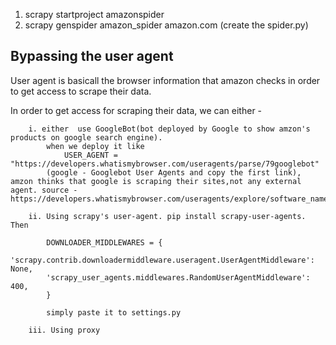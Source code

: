 1. scrapy startproject amazonspider
2. scrapy genspider amazon_spider amazon.com (create the spider.py)

## Bypassing the user agent
User agent is basicall the browser information that amazon checks in order to get access to scrape their data.

In order to get access for scraping their data, we can either -

        i. either  use GoogleBot(bot deployed by Google to show amzon's products on google search engine).
            when we deploy it like 
                USER_AGENT = "https://developers.whatismybrowser.com/useragents/parse/79googlebot"
            (google - Googlebot User Agents and copy the first link), amzon thinks that google is scraping their sites,not any external agent. source - https://developers.whatismybrowser.com/useragents/explore/software_name/googlebot/
        
        ii. Using scrapy's user-agent. pip install scrapy-user-agents. Then

            DOWNLOADER_MIDDLEWARES = {
            'scrapy.contrib.downloadermiddleware.useragent.UserAgentMiddleware': None,
            'scrapy_user_agents.middlewares.RandomUserAgentMiddleware': 400,
            }

            simply paste it to settings.py

        iii. Using proxy